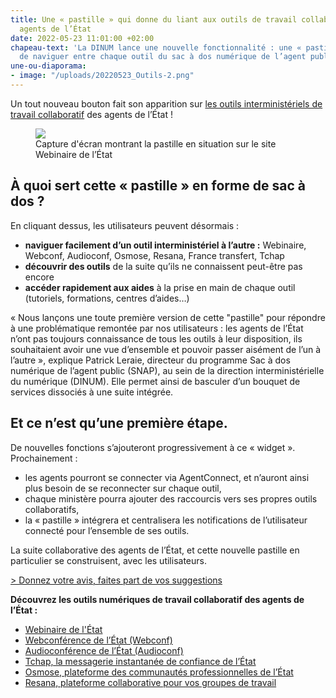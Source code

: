 ```yaml
---
title: Une « pastille » qui donne du liant aux outils de travail collaboratif des
  agents de l’État
date: 2022-05-23 11:01:00 +02:00
chapeau-text: 'La DINUM lance une nouvelle fonctionnalité : une « pastille » permettant
  de naviguer entre chaque outil du sac à dos numérique de l’agent public.'
une-ou-diaporama:
- image: "/uploads/20220523_Outils-2.png"
---
```


Un tout nouveau bouton fait son apparition sur <a href="https://www.numerique.gouv.fr/outils-agents/"> les outils interministériels de travail collaboratif</a> des agents de l’État !
<figure class='image-center' style='width: 80%;'>
<img src="/uploads/Interface-Webinaire-outils-2.png"/>
<figcaption>Capture d'écran montrant la pastille en situation sur le site Webinaire de l’État</figcaption></figure>

## À quoi sert cette « pastille » en forme de sac à dos ?
En cliquant dessus, les utilisateurs peuvent désormais :
* **naviguer facilement d’un outil interministériel à l’autre :** Webinaire, Webconf, Audioconf, Osmose, Resana, France transfert, Tchap
* **découvrir des outils** de la suite qu’ils ne connaissent peut-être pas encore
* **accéder rapidement aux aides** à la prise en main de chaque outil (tutoriels, formations, centres d’aides…)

« Nous lançons une toute première version de cette "pastille" pour répondre à une problématique remontée par nos utilisateurs : les agents de l’État n’ont pas toujours connaissance de tous les outils à leur disposition, ils souhaitaient avoir une vue d’ensemble et pouvoir passer aisément de l’un à l’autre », explique Patrick Leraie, directeur du programme Sac à dos numérique de l’agent public (SNAP), au sein de la direction interministérielle du numérique (DINUM).
Elle permet ainsi de basculer d’un bouquet de services dissociés à une suite intégrée.

## Et ce n’est qu’une première étape.
De nouvelles fonctions s’ajouteront progressivement à ce « widget ». 
Prochainement :
* les agents pourront se connecter via AgentConnect, et n’auront ainsi plus besoin de se reconnecter sur chaque outil,
* chaque ministère pourra ajouter des raccourcis vers ses propres outils collaboratifs,
* la « pastille » intégrera et centralisera les notifications de l’utilisateur connecté pour l’ensemble de ses outils.

La suite collaborative des agents de l’État, et cette nouvelle pastille en particulier se construisent, avec les utilisateurs. <p><a href="https://app.evalandgo.com/form/265082/s/?id=JTk5byU5QWklOUQlQUY%3D&a=JTk2byU5NmglOUUlQUI%3D"> > Donnez votre avis, faites part de vos suggestions</a></p>

<p><b>Découvrez les outils numériques de travail collaboratif des agents de l’État :</b>
<ul><li><a href="/outils-agents/webinaire-etat/">Webinaire de l'État</a></li>
<li><a href="/outils-agents/webconference-etat/">Webconférence de l’État (Webconf)</a></li>
<li><a href="/outils-agents/audioconference-etat/">Audioconférence de l’État (Audioconf)</a></li>
<li><a href="/outils-agents/tchap-messagerie-instantanee-etat/">Tchap, la messagerie instantanée de confiance de l’État</a></li>
<li><a href="/outils-agents/osmose/">Osmose, plateforme des communautés professionnelles de l’État</a></li>
<li><a href="/outils-agents/resana/">Resana, plateforme collaborative pour vos groupes de travail</a></li>
</ul></p>
